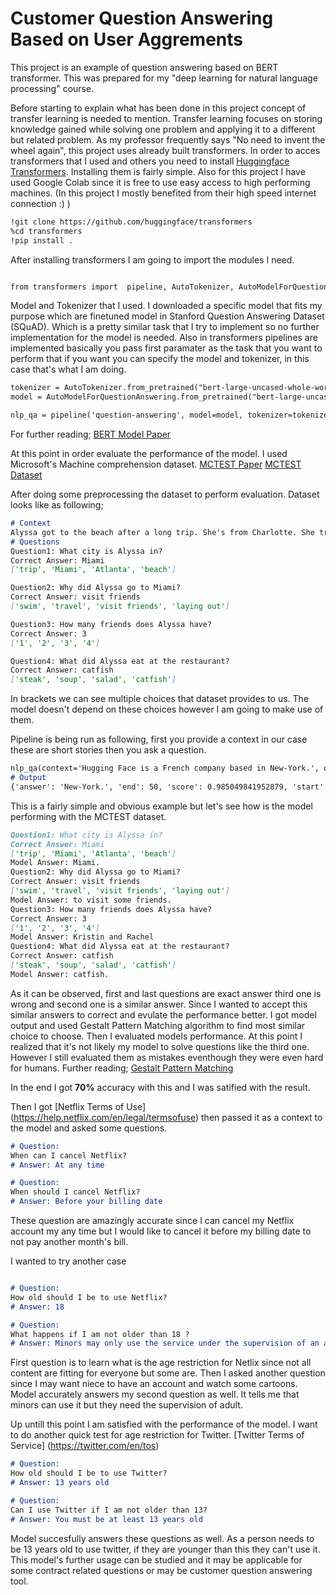 # Customer Question Answering Based on User Aggrements
  This project is an example of question answering based on BERT transformer. This was prepared for my "deep learning for natural language processing" course. 
  
  Before starting to explain what has been done in this project concept of transfer learning is needed to mention. Transfer learning focuses on storing knowledge gained while solving one problem and applying it to a different but related problem. As my professor frequently says "No need to invent the wheel again", this project uses already built transformers. In order to acces transformers that I used and others you need to install [Huggingface Transformers](https://github.com/huggingface/transformers). Installing them is fairly simple. Also for this project I have used Google Colab since it is free to use easy access to high performing machines. (In this project I mostly benefited from their high speed internet connection :) )
  
```markdown
!git clone https://github.com/huggingface/transformers
%cd transformers
!pip install .
```
After installing transformers I am going to import the modules I need.

```markdown

from transformers import  pipeline, AutoTokenizer, AutoModelForQuestionAnswering 
```

Model and Tokenizer that I used. I downloaded a specific model that fits my purpose which are finetuned model in Stanford Question Answering Dataset (SQuAD). Which is a pretty similar task that I try to implement so no further implementation for the model is needed. Also in transformers pipelines are implemented basically you pass first paramater as the task that you want to perform that if you want you can specify the model and tokenizer, in this case that's what I am doing.
```markdown
tokenizer = AutoTokenizer.from_pretrained("bert-large-uncased-whole-word-masking-finetuned-squad")
model = AutoModelForQuestionAnswering.from_pretrained("bert-large-uncased-whole-word-masking-finetuned-squad")

nlp_qa = pipeline('question-answering', model=model, tokenizer=tokenizer)
```
For further reading;
[BERT Model Paper](https://arxiv.org/pdf/1810.04805.pdf)
  
At this point in order evaluate the performance of the model. I used Microsoft's Machine comprehension dataset.
[MCTEST Paper](https://www.aclweb.org/anthology/D13-1020.pdf)
[MCTEST Dataset](https://github.com/mcobzarenco/mctest/tree/master/data/MCTest)

After doing some preprocessing the dataset to perform evaluation. Dataset looks like as following;

```markdown
# Context
Alyssa got to the beach after a long trip. She's from Charlotte. She traveled from Atlanta. She's now in Miami. She went to Miami to visit some friends. But she wanted some time to herself at the beach, so she went there first. After going swimming and laying out, she went to her friend Ellen's house. Ellen greeted Alyssa and they both had some lemonade to drink. Alyssa called her friends Kristin and Rachel to meet at Ellen's house. The girls traded stories and caught up on their lives. It was a happy time for everyone. The girls went to a restaurant for dinner. The restaurant had a special on catfish. Alyssa enjoyed the restaurant's special. Ellen ordered a salad. Kristin had soup. Rachel had a steak. After eating, the ladies went back to Ellen's house to have fun. They had lots of fun. They stayed the night because they were tired. Alyssa was happy to spend time with her friends again.
# Questions
Question1: What city is Alyssa in?
Correct Answer: Miami
['trip', 'Miami', 'Atlanta', 'beach']

Question2: Why did Alyssa go to Miami?
Correct Answer: visit friends
['swim', 'travel', 'visit friends', 'laying out']

Question3: How many friends does Alyssa have?
Correct Answer: 3
['1', '2', '3', '4']

Question4: What did Alyssa eat at the restaurant?
Correct Answer: catfish
['steak', 'soup', 'salad', 'catfish']
```
In brackets we can see multiple choices that dataset provides to us. The model doesn't depend on these choices however I am going to make use of them.

Pipeline is being run as following, first you provide a context in our case these are short stories then you ask a question.
```markdown
nlp_qa(context='Hugging Face is a French company based in New-York.', question='Where is based Hugging Face ?')
# Output 
{'answer': 'New-York.', 'end': 50, 'score': 0.985049841952879, 'start': 42}
```
This is a fairly simple and obvious example but let's see how is the model performing with the MCTEST dataset.
```markdown
Question1: What city is Alyssa in?
Correct Answer: Miami
['trip', 'Miami', 'Atlanta', 'beach']
Model Answer: Miami.
Question2: Why did Alyssa go to Miami?
Correct Answer: visit friends
['swim', 'travel', 'visit friends', 'laying out']
Model Answer: to visit some friends.
Question3: How many friends does Alyssa have?
Correct Answer: 3
['1', '2', '3', '4']
Model Answer: Kristin and Rachel
Question4: What did Alyssa eat at the restaurant?
Correct Answer: catfish
['steak', 'soup', 'salad', 'catfish']
Model Answer: catfish.
```
As it can be observed, first and last questions are exact answer third one is wrong and second one is a similar answer. Since I wanted to accept this similar answers to correct and evulate the performance better. I got model output and used Gestalt Pattern Matching algorithm to find most similar choice to choose. Then I evaluated models performance. At this point I realized that it's not likely my model to solve questions like the third one. However I still evaluated them as mistakes eventhough they were even hard for humans. 
Further reading;
[Gestalt Pattern Matching](https://www.sciencedirect.com/science/article/pii/S0019995861800491)

In the end I got **70%** accuracy with this and I was satified with the result.

Then I got [Netflix Terms of Use] (https://help.netflix.com/en/legal/termsofuse) then passed it as a context to the model and asked some questions.

```markdown
# Question: 
When can I cancel Netflix?
# Answer: At any time

# Question: 
When should I cancel Netflix?
# Answer: Before your billing date
```
These question are amazingly accurate since I can cancel my Netflix account my any time but I would like to cancel it before my billing date to not pay another month's bill.

I wanted to try another case
```markdown

# Question:
How old should I be to use Netflix?
# Answer: 18

# Question:
What happens if I am not older than 18 ?
# Answer: Minors may only use the service under the supervision of an adult

```
First question is to learn what is the age restriction for Netlix since not all content are fitting for everyone but some are. Then I asked another question since I may want niece to have an account and watch some cartoons. Model accurately answers my second question as well. It tells me that minors can use it but they need the supervision of adult. 

Up untill this point I am satisfied with the performance of the model. I want to do another quick test for age restriction for Twitter.
[Twitter Terms of Service] (https://twitter.com/en/tos)

```markdown
# Question: 
How old should I be to use Twitter?
# Answer: 13 years old

# Question: 
Can I use Twitter if I am not older than 13?
# Answer: You must be at least 13 years old
```
Model succesfully answers these questions as well. As a person needs to be 13 years old to use twitter, if they are younger than this they can't use it. This model's further usage can be studied and it may be applicable for some contract related questions or may be customer question answering tool.
